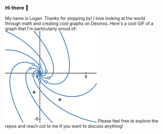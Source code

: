 ### Hi there 👋

My name is Logan. Thanks for stopping by! I love looking at the world through math and creating cool graphs on Desmos. Here's a cool GIF of a graph that I'm particularly proud of:
![Alt Text](https://github.com/FlyingWorkshop/Desmos-Creations/blob/main/complex_phase_spiral.gif)
Please feel free to explore the repos and reach out to me if you want to discuss anything!
<!--
**FlyingWorkshop/FlyingWorkshop** is a ✨ _special_ ✨ repository because its `README.md` (this file) appears on your GitHub profile.

Here are some ideas to get you started:

- 🔭 I’m currently working on ...
- 🌱 I’m currently learning ...
- 👯 I’m looking to collaborate on ...
- 🤔 I’m looking for help with ...
- 💬 Ask me about ...
- 📫 How to reach me: ...
- 😄 Pronouns: ...
- ⚡ Fun fact: ...
-->
